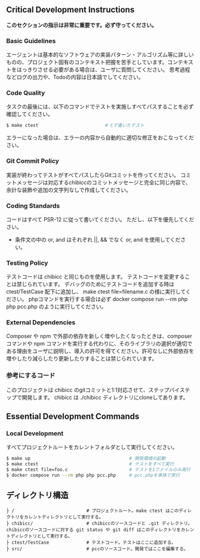 ## Critical Development Instructions

**このセクションの指示は非常に重要です。必ず守ってください。**

### Basic Guidelines

エージェントは基本的なソフトウェアの実装パターン・アルゴリズム等に詳しいものの、プロジェクト固有のコンテキスト把握を苦手としています。コンテキストをはっきりさせる必要がある場合は、ユーザに質問してください。
思考過程などログの出力や、Todoの内容は日本語でしてください。

### Code Quality

タスクの最後には、以下のコマンドでテストを実施しすべてパスすることを必ず確認してください。

```bash
$ make ctest                         # Cで書いたテスト
```

エラーになった場合は、エラーの内容から自動的に適切な修正をおこなってください。

### Git Commit Policy

実装が終わってテストがすべてパスしたらGitコミットを作ってください。
コミットメッセージは対応するchibiccのコミットメッセージと完全に同じ内容で、余計な装飾や追加の文字列なしで作成してください。

### Coding Standards

コードはすべて PSR-12 に従って書いてください。
ただし、以下を優先してください。

* 条件文の中の or, and はそれぞれ ||, && でなく or, and を使用してください。

### Testing Policy

テストコードは chibicc と同じものを使用します。
テストコードを変更することは禁じられています。
デバッグのためにテストコードを追加する時は ctest/TestCase 配下に追加し、 make ctest file=filename.c の様に実行してください。
phpコマンドを実行する場合は必ず docker compose run --rm php php pcc.php のように実行してください。

### External Dependencies

Composer や npm で外部の依存を新しく増やしたくなったときは、composer コマンドや npm コマンドを実行する代わりに、そのライブラリの選択が適切である理由をユーザに説明し、導入の許可を得てください。許可なしに外部依存を増やしたり減らしたり更新したりすることは禁じられています。

### 参考にするコード

このプロジェクトは chibicc のgitコミットと1:1対応させて、ステップバイステップで開発します。
chibicc は ./chibicc ディレクトリにcloneしてあります。

## Essential Development Commands

### Local Development

すべてプロジェクトルートをカレントフォルダとして実行してください。

```bash
$ make up                                     # 開発環境の起動
$ make ctest                                  # テストをすべて実行
$ make ctest file=foo.c                       # テストを1ファイルのみ実行
$ docker compose run --rm php php pcc.php     # pcc.phpを単体で実行
```

## ディレクトリ構造

```
├ /                           # プロジェクトルート。make ctest はこのディレクトリをカレントディレクトリとして実行する。
├ chibicc/                    # chibiccのソースコードと .git ディレクトリ。chibiccのソースコードに対する git status や git diff はこのディレクトリをカレントディレクトリとして実行する。
├ ctest/TestCase              # テストコード。テストはここに追加する。
├ src/                        # pccのソースコード。開発ではここを編集する。
```
